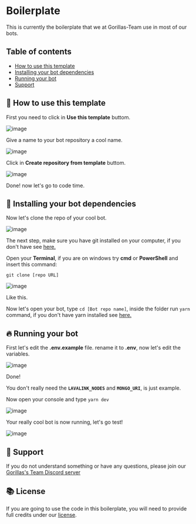 # Boilerplate
This is currently the boilerplate that we at Gorillas-Team use in most of our bots.

## Table of contents
- [How to use this template](#-how-to-use-this-template)
- [Installing your bot dependencies](#-installing-your-bot-dependencies)
- [Running your bot](#-running-your-bot)
- [Support](#-support)

## 📃 How to use this template
First you need to click in **Use this template** buttom.

![image](https://user-images.githubusercontent.com/36780964/91257832-3e293580-e741-11ea-89b4-7e0e94eb7bc3.png)

Give a name to your bot repository a cool name.

![image](https://user-images.githubusercontent.com/36780964/91257962-8d6f6600-e741-11ea-99ca-b75c34404bcc.png)

Click in **Create repository from template** buttom.

![image](https://user-images.githubusercontent.com/36780964/91258089-e5a66800-e741-11ea-8907-10b53c6eb2cf.png)

Done! now let's go to code time.

## 🤖 Installing your bot dependencies
Now let's clone the repo of your cool bot.

![image](https://user-images.githubusercontent.com/36780964/91258500-dc69cb00-e742-11ea-9a92-1e2befbe04e5.png)

The next step, make sure you have git installed on your computer, if you don't have see [here.](https://git-scm.com/)

Open your **Terminal**, if you are on windows try **cmd** or **PowerShell** and insert this command:

`git clone [repo URL]`

![image](https://user-images.githubusercontent.com/36780964/91259175-5cdcfb80-e744-11ea-8439-8a770647036d.png)

Like this.

Now let's open your bot, type `cd [Bot repo name]`, inside the folder run `yarn` command, if you don't have yarn installed see [here.](https://yarnpkg.com/getting-started/install)

## 🔥 Running your bot

First let's edit the **.env.example** file. rename it to **.env**, now let's edit the variables.

![image](https://user-images.githubusercontent.com/36780964/91264442-00c7a680-e747-11ea-8a56-078644a7bad8.png)

Done!

You don't really need the **`LAVALINK_NODES`** and **`MONGO_URI`**, is just example.

Now open your console and type `yarn dev`

![image](https://user-images.githubusercontent.com/36780964/91266432-a418bb80-e747-11ea-8450-fd96823f659a.png)

Your really cool bot is now running, let's go test!

![image](https://user-images.githubusercontent.com/36780964/91266545-e7732a00-e747-11ea-8804-0ec74a40a972.png)

## 📖 Support
If you do not understand something or have any questions, please join our [Gorillas's Team Discord server](https://discord.gg/t87qh4y)

## 📚 License
If you are going to use the code in this boilerplate, you will need to provide full credits under our [license](https://github.com/Gorillas-Team/boilerplate/blob/master/LICENSE).
